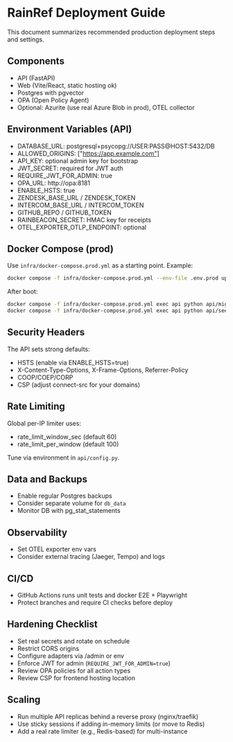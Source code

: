 # RainRef Deployment Guide

This document summarizes recommended production deployment steps and settings.

## Components
- API (FastAPI)
- Web (Vite/React, static hosting ok)
- Postgres with pgvector
- OPA (Open Policy Agent)
- Optional: Azurite (use real Azure Blob in prod), OTEL collector

## Environment Variables (API)
- DATABASE_URL: postgresql+psycopg://USER:PASS@HOST:5432/DB
- ALLOWED_ORIGINS: ["https://app.example.com"]
- API_KEY: optional admin key for bootstrap
- JWT_SECRET: required for JWT auth
- REQUIRE_JWT_FOR_ADMIN: true
- OPA_URL: http://opa:8181
- ENABLE_HSTS: true
- ZENDESK_BASE_URL / ZENDESK_TOKEN
- INTERCOM_BASE_URL / INTERCOM_TOKEN
- GITHUB_REPO / GITHUB_TOKEN
- RAINBEACON_SECRET: HMAC key for receipts
- OTEL_EXPORTER_OTLP_ENDPOINT: optional

## Docker Compose (prod)
Use `infra/docker-compose.prod.yml` as a starting point. Example:

```bash
docker compose -f infra/docker-compose.prod.yml --env-file .env.prod up -d --build
```

After boot:
```bash
docker compose -f infra/docker-compose.prod.yml exec api python api/migrate.py
docker compose -f infra/docker-compose.prod.yml exec api python api/seed.py
```

## Security Headers
The API sets strong defaults:
- HSTS (enable via ENABLE_HSTS=true)
- X-Content-Type-Options, X-Frame-Options, Referrer-Policy
- COOP/COEP/CORP
- CSP (adjust connect-src for your domains)

## Rate Limiting
Global per-IP limiter uses:
- rate_limit_window_sec (default 60)
- rate_limit_per_window (default 100)

Tune via environment in `api/config.py`.

## Data and Backups
- Enable regular Postgres backups
- Consider separate volume for `db_data`
- Monitor DB with pg_stat_statements

## Observability
- Set OTEL exporter env vars
- Consider external tracing (Jaeger, Tempo) and logs

## CI/CD
- GitHub Actions runs unit tests and docker E2E + Playwright
- Protect branches and require CI checks before deploy

## Hardening Checklist
- Set real secrets and rotate on schedule
- Restrict CORS origins
- Configure adapters via /admin or env
- Enforce JWT for admin (`REQUIRE_JWT_FOR_ADMIN=true`)
- Review OPA policies for all action types
- Review CSP for frontend hosting location

## Scaling
- Run multiple API replicas behind a reverse proxy (nginx/traefik)
- Use sticky sessions if adding in-memory limits (or move to Redis)
- Add a real rate limiter (e.g., Redis-based) for multi-instance
